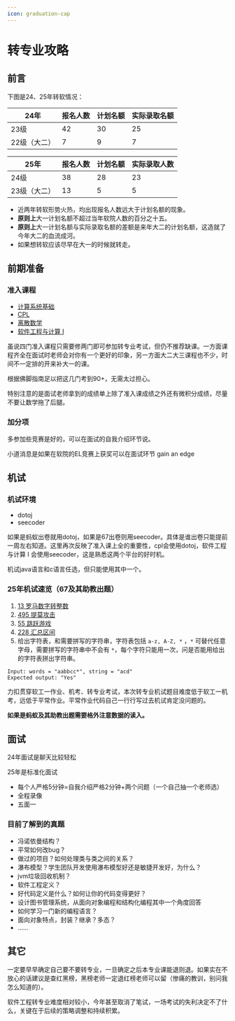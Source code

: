 ```yaml
---
icon: graduation-cap
---
```


# 转专业攻略

## 前言

下图是24、25年转软情况：

| 24年     | 报名人数 | 计划名额 | 实际录取名额 |
| ------- | ---- | ---- | ------ |
| 23级     | 42   | 30   | 25     |
| 22级（大二） | 7    | 9    | 7      |

| 25年     | 报名人数 | 计划名额 | 实际录取人数 |
| ------- | ---- | ---- | ------ |
| 24级     | 38   | 28   | 23     |
| 23级（大二） | 13   | 5    | 5      |

* 近两年转软形势火热，均出现报名人数远大于计划名额的现象。
* **原则上**大一计划名额不超过当年软院人数的百分之十五。
* **原则上**大一计划名额与实际录取名额的差额是来年大二的计划名额，这造就了今年大二的血流成河。
* 如果想转软应该尽早在大一的时候就转走。

## 前期准备

### 准入课程

* [计算系统基础](../notes/computing-system-basics.md)
* [CPL](../notes/cpl.md)
* [离散数学](../notes/discrete-mathematics.md)
* [软件工程与计算 I](../notes/se1.md)

虽说四门准入课程只需要修两门即可参加转专业考试，但仍不推荐缺课。一方面课程齐全在面试时老师会对你有一个更好的印象，另一方面大二大三课程也不少，时间不一定排的开来补大一的课。

根据佛脚指南足以把这几门考到90+，无需太过担心。

特别注意的是面试老师拿到的成绩单上除了准入课成绩之外还有微积分成绩，尽量不要让数学拖了后腿。

### 加分项

多参加些竞赛是好的，可以在面试的自我介绍环节说。

小道消息是如果在软院的EL竞赛上获奖可以在面试环节 gain an edge

## 机试

### 机试环境

* dotoj
* seecoder

如果是蚂蚁出卷就用dotoj，如果是67出卷则用seecoder。具体是谁出卷只能提前一周左右知道。这里再次反映了准入课上全的重要性，cpl会使用dotoj，软件工程与计算 I 会使用seecoder，这是熟悉这两个平台的好时机。

机试java语言和c语言任选，但只能使用其中一个。

### 25年机试速览（67及其助教出题）

1. [13 罗马数字转整数](https://leetcode.cn/problems/roman-to-integer/description/)
2. [495 提莫攻击](https://leetcode.cn/problems/teemo-attacking/description/)
3. [55 跳跃游戏](https://leetcode.cn/problems/jump-game/description/)
4. [228 汇总区间](https://leetcode.cn/problems/summary-ranges/description/)
5. 给出字符表，和需要拼写的字符串，字符表包括 `a-z, A-Z, *` ，`*` 可替代任意字母，需要拼写的字符串中不会有 `*`，每个字符只能用一次，问是否能用给出的字符表拼出字符串。

```
Input: words = "aabbcc*", string = "acd"
Expected output: "Yes"
```

力扣贯穿软工一作业、机考、转专业考试，本次转专业机试题目难度低于软工一机考，远低于平常作业。平常作业代码自己一行行写过去机试肯定没问题的。

**如果是蚂蚁及其助教出题需要格外注意数据的读入。**

## 面试

24年面试是聊天比较轻松

25年是标准化面试

* 每个人严格5分钟=自我介绍严格2分钟+两个问题（一个自己抽一个老师选）
* 全程录像
* 五面一

### 目前了解到的真题

* 冯诺依曼结构？
* 平常如何改bug？
* 做过的项目？如何处理类与类之间的关系？
* 瀑布模型？学生团队开发使用瀑布模型好还是敏捷开发好，为什么？
* jvm垃圾回收机制？
* 软件工程定义？
* 好代码定义是什么？如何让你的代码变得更好？
* 设计图书管理系统，从面向对象编程和结构化编程其中一个角度回答
* 如何学习一门新的编程语言？
* 面向对象特点，封装？继承？多态？
* ……

## 其它

一定要早早确定自己要不要转专业，一旦确定之后本专业课能退则退。如果实在不放心的话建议是查红黑榜，黑榜老师一定退红榜老师可以留（惨痛的教训，别问我怎么知道的）。

软件工程转专业难度相对较小，今年甚至取消了笔试，一场考试的失利决定不了什么，关键在于后续的策略调整和持续积累。

